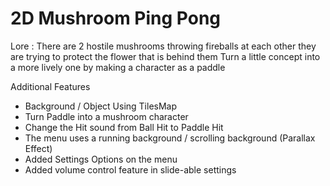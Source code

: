 # 2D Mushroom Ping Pong
Lore : There are 2 hostile mushrooms throwing fireballs at each other they are trying to protect the flower that is behind them
Turn a little concept into a more lively one by making a character as a paddle

Additional Features
- Background / Object Using TilesMap
- Turn Paddle into a mushroom character
- Change the Hit sound from Ball Hit to Paddle Hit
- The menu uses a running background / scrolling background (Parallax Effect)
- Added Settings Options on the menu
- Added volume control feature in slide-able settings
